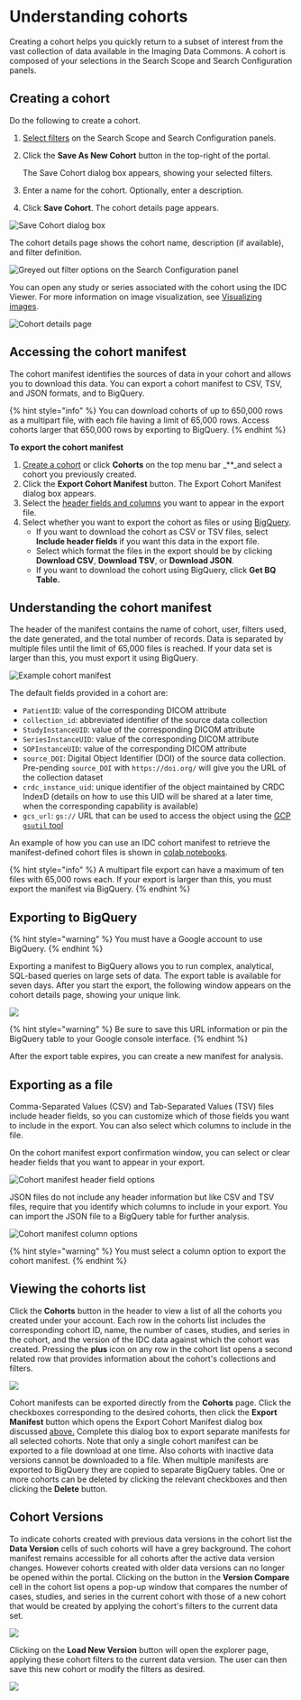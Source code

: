 # Understanding cohorts

Creating a cohort helps you quickly return to a subset of interest from the vast collection of data available in the Imaging Data Commons. A cohort is composed of your selections in the Search Scope and Search Configuration panels.

## Creating a cohort

Do the following to create a cohort.

1. [Select filters](./#defining-search-scope-and-configuration) on the Search Scope and Search Configuration panels.
2. Click the **Save As New Cohort** button in the top-right of the portal.

   The Save Cohort dialog box appears, showing your selected filters.

3. Enter a name for the cohort. Optionally, enter a description.
4. Click **Save Cohort**.  The cohort details page appears.

![Save Cohort dialog box](../../.gitbook/assets/save-cohort-confirmation-v2.png)

The cohort details page shows the cohort name, description \(if available\), and filter definition.

![Greyed out filter options on the Search Configuration panel](../../.gitbook/assets/screen-shot-2021-03-02-at-9.15.10-am.png)

You can open any study or series associated with the cohort using the IDC Viewer. For more information on image visualization, see [Visualizing images](../visualization.md).

![Cohort details page](../../.gitbook/assets/cohort_details-page.png)

## **Accessing the cohort m**anifest

The cohort manifest identifies the sources of data in your cohort and allows you to download this data. You can export a cohort manifest to CSV, TSV, and JSON formats, and to BigQuery.

{% hint style="info" %}
You can download cohorts of up to 650,000 rows as a multipart file, with each file having a limit of 65,000 rows. Access cohorts larger that 650,000 rows by exporting to BigQuery.
{% endhint %}

**To export the cohort manifest**

1. [Create a cohort](./#creating-a-cohort) or click **Cohorts** on the top menu bar \_\*\*\_and select a cohort you previously created.
2. Click the **Export Cohort Manifest** button. The Export Cohort Manifest dialog box appears.
3. Select the [header fields and columns](./#header-fields-and-column-selection) you want to appear in the export file.
4. Select whether you want to export the cohort as files or using [BigQuery](./#exporting-the-cohort-manifest-to-bigquery).
   * If you want to download the cohort as CSV or TSV files, select **Include header fields** if you want this data in the export file.
   * Select which format the files in the export should be by clicking **Download CSV**, **Download TSV**, or **Download JSON**.
   * If you want to download the cohort using BigQuery, click **Get BQ Table.**

## Understanding the cohort manifest

The header of the manifest contains the name of cohort, user, filters used, the date generated, and the total number of records. Data is separated by multiple files until the limit of 65,000 files is reached. If your data set is larger than this, you must export it using BigQuery.

![Example cohort manifest](../../.gitbook/assets/mainfest-for-cohort.png)

The default fields provided in a cohort are:

* `PatientID`: value of the corresponding DICOM attribute
* `collection_id`: abbreviated identifier of the source data collection 
* `StudyInstanceUID`: value of the corresponding DICOM attribute
* `SeriesInstanceUID`: value of the corresponding DICOM attribute
* `SOPInstanceUID`: value of the corresponding DICOM attribute
* `source_DOI`: Digital Object Identifier \(DOI\) of the source data collection. Pre-pending `source_DOI` with `https://doi.org/` will give you the URL of the collection dataset
* `crdc_instance_uid`: unique identifier of the object maintained by CRDC IndexD \(details on how to use this UID will be shared at a later time, when the corresponding capability is available\)
* `gcs_url`: `gs://` URL that can be used to access the object using the [GCP `gsutil` tool](https://cloud.google.com/storage/docs/gsutil)

An example of how you can use an IDC cohort manifest to retrieve the manifest-defined cohort files is shown in [colab notebooks](https://github.com/ImagingDataCommons/IDC-Examples/tree/master/notebooks).

{% hint style="info" %}
A multipart file export can have a maximum of ten files with 65,000 rows each. If your export is larger than this, you must export the manifest via BigQuery.
{% endhint %}

## Exporting to BigQuery

{% hint style="warning" %}
You must have a Google account to use BigQuery.
{% endhint %}

Exporting a manifest to BigQuery allows you to run complex, analytical, SQL-based queries on large sets of data. The export table is available for seven days. After you start the export, the following window appears on the cohort details page, showing your unique link.

![](../../.gitbook/assets/manifest-job.png)

{% hint style="warning" %}
Be sure to save this URL information or pin the BigQuery table to your Google console interface.
{% endhint %}

After the export table expires, you can create a new manifest for analysis.

## **Exporting as a file**

Comma-Separated Values \(CSV\) and Tab-Separated Values \(TSV\) files include header fields, so you can customize which of those fields you want to include in the export. You can also select which columns to include in the file.

On the cohort manifest export confirmation window, you can select or clear header fields that you want to appear in your export.

![Cohort manifest header field options](../../.gitbook/assets/header2.png)

JSON files do not include any header information but like CSV and TSV files, require that you identify which columns to include in your export. You can import the JSON file to a BigQuery table for further analysis.

![Cohort manifest column options](../../.gitbook/assets/columns.png)

{% hint style="warning" %}
You must select a column option to export the cohort manifest.
{% endhint %}

## Viewing the cohorts list

Click the **Cohorts** button in the header to view a list of all the cohorts you created under your account. Each row in the cohorts list includes the corresponding cohort ID, name, the number of cases, studies, and series in the cohort, and the version of the IDC data against which the cohort was created. Pressing the **plus** icon on any row in the cohort list opens a second related row that provides information about the cohort's collections and filters.

![](../../.gitbook/assets/screen-shot-2021-06-07-at-9.12.08-am.png)

Cohort manifests can be exported directly from the **Cohorts** page. Click the checkboxes corresponding to the desired cohorts, then click the **Export Manifest** button which opens the Export Cohort Manifest dialog box discussed [above.](https://learn.canceridc.dev/portal/data-exploration-and-cohorts/#accessing-the-cohort-manifest) Complete this dialog box to export separate manifests for all selected cohorts. Note that only a single cohort manifest can be exported to a file download at one time. Also cohorts with inactive data versions cannot be downloaded to a file. When multiple manifests are exported to BigQuery they are copied to separate BigQuery tables. One or more cohorts can be deleted by clicking the relevant checkboxes and then clicking the **Delete** button.

## Cohort Versions

To indicate cohorts created with previous data versions in the cohort list the **Data Version** cells of such cohorts will have a grey background. The cohort manifest remains accessible for all cohorts after the active data version changes. However cohorts created with older data versions can no longer be opened within the portal. Clicking on the button in the **Version Compare** cell in the cohort list opens a pop-up window that compares the number of cases, studies, and series in the current cohort with those of a new cohort that would be created by applying the cohort's filters to the current data set.

![](../../.gitbook/assets/screen-shot-2021-06-07-at-2.02.08-pm.png)

Clicking on the **Load New Version** button will open the explorer page, applying these cohort filters to the current data version. The user can then save this new cohort or modify the filters as desired.

![](../../.gitbook/assets/screen-shot-2021-06-09-at-8.46.36-am%20%281%29.png)

